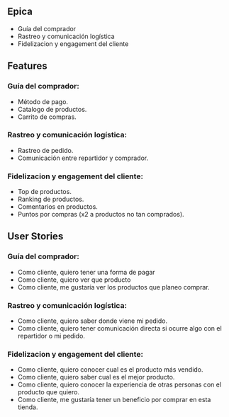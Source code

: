 ## Epica
- Guía del comprador
- Rastreo y comunicación logística
- Fidelizacion y engagement del cliente

## Features
### Guía del comprador:
- Método de pago. 
- Catalogo de productos. 
- Carrito de compras. 
### Rastreo y comunicación logística:
- Rastreo de pedido. 
- Comunicación entre repartidor y comprador. 
### Fidelizacion y engagement del cliente:
- Top de productos. 
- Ranking de productos. 
- Comentarios en productos. 
- Puntos por compras (x2 a productos no tan comprados). 

## User Stories
### Guía del comprador:
- Como cliente, quiero tener una forma de pagar
- Como cliente, quiero ver que producto 
- Como cliente, me gustaría ver los productos que planeo comprar. 
### Rastreo y comunicación logística:
- Como cliente, quiero saber donde viene mi pedido. 
- Como cliente, quiero tener comunicación directa si ocurre algo con el repartidor o mi pedido. 
### Fidelizacion y engagement del cliente:
- Como cliente, quiero conocer cual es el producto más vendido. 
- Como cliente, quiero saber cual es el mejor producto. 
- Como cliente, quiero conocer la experiencia de otras personas con el producto que quiero. 
- Como cliente, me gustaría tener un beneficio por comprar en esta tienda. 
